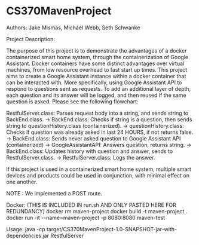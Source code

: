 # CS370MavenProject

Authors: Jake Mismas, Michael Webb, Seth Schwanke

Project Description:

The purpose of this project is to demonstrate the advantages of a docker containerized smart home system, through the containerization of Google Assistant. Docker containers have some distinct advantages over virtual machines, from low resource overhead to fast start up times. This project aims to create a Google Assistant instance within a docker container that can be interacted with. More specifically, using Google Assistant API to respond to questions sent as requests. To add an additional layer of depth, each question and its answer will be logged, and then reused if the same question is asked. Please see the following flowchart:

RestfulServer.class: Parses request body into a string, and sends string to BackEnd.class. ->
BackEnd.class: Checks if string is a question, then sends string to questionHistory.class (containerized). -> 
questionHistory.class: Checks if question was already asked in last 24 HOURS, if not returns false. ->
BackEnd.class: Sends never asked question to Google Assistant API (containerized) ->
GoogleAssistantAPI: Answers question, returns string. ->
BackEnd.class: Updates history with question and answer, sends to RestfulServer.class. ->
RestfulServer.class: Logs the answer. 

If this project is used in a containerized smart home system, multiple smart devices and products could be used in conjunction, with minimal effect on one another.  

NOTE : We implemented a POST route.

Docker: (THIS IS INCLUDED IN run.sh AND ONLY PASTED HERE FOR REDUNDANCY)
docker rm maven-project
docker build -t maven-project .
docker run -it --name=maven-project -p 8080:8080 maven-test

Usage:
java -cp target/CS370MavenProject-1.0-SNAPSHOT-jar-with-dependencies.jar RestfulServer
